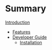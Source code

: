 # Summary

[Introduction](README.md)

- [Features](features.md)
- [Developer Guide](dev/developer_guide.md)
  - [Installation](dev/installation.md)
